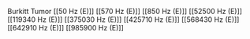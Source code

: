 Burkitt Tumor
[[50 Hz (E)]]
[[570 Hz (E)]]
[[850 Hz (E)]]
[[52500 Hz (E)]]
[[119340 Hz (E)]]
[[375030 Hz (E)]]
[[425710 Hz (E)]]
[[568430 Hz (E)]]
[[642910 Hz (E)]]
[[985900 Hz (E)]]